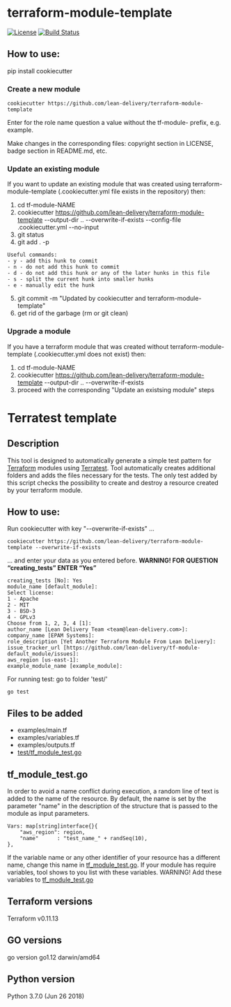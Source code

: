 # terraform-module-template

[![License](https://img.shields.io/badge/license-Apache-green.svg?style=flat)](https://raw.githubusercontent.com/lean-delivery/terraform-module-template/master/LICENSE)
[![Build Status](https://travis-ci.org/lean-delivery/terraform-module-template.svg?branch=master)](https://travis-ci.org/lean-delivery/terraform-module-template)

## How to use:

pip install cookiecutter

### Create a new module

```
cookiecutter https://github.com/lean-delivery/terraform-module-template
```

Enter for the role name question a value without the tf-module- prefix, e.g. example.

Make changes in the corresponding files: copyright section in LICENSE, badge section in README.md, etc.

### Update an existing module

If you want to update an existing module that was created using terraform-module-template (.cookiecutter.yml file exists in the repository) then:

1. cd tf-module-NAME
2. cookiecutter https://github.com/lean-delivery/terraform-module-template --output-dir .. --overwrite-if-exists --config-file .cookiecutter.yml --no-input
3. git status
4. git add . -p

```
Useful commands:
- y - add this hunk to commit
- n - do not add this hunk to commit
- d - do not add this hunk or any of the later hunks in this file
- s - split the current hunk into smaller hunks
- e - manually edit the hunk
```

5. git commit -m "Updated by cookiecutter and terraform-module-template"
6. get rid of the garbage (rm or git clean)

### Upgrade a module

If you have a terraform module that was created without terraform-module-template (.cookiecutter.yml does not exist) then:

1. cd tf-module-NAME
2. cookiecutter https://github.com/lean-delivery/terraform-module-template --output-dir .. --overwrite-if-exists
3. proceed with the corresponding "Update an existsing module" steps


# Terratest template

## Description
This tool is designed to automatically generate a simple test pattern for [Terraform](https://www.terraform.io/) modules using [Terratest](https://github.com/gruntwork-io/terratest). Tool automatically creates additional folders and adds the files necessary for the tests. The only test added by this script checks the possibility to create and destroy a resource created by your terraform module.

## How to use:

Run cookiecutter with key "--overwrite-if-exists" ...

```hcl
cookiecutter https://github.com/lean-delivery/terraform-module-template --overwrite-if-exists
```
... and enter your data as you entered before. **WARNING! FOR QUESTION “creating_tests” ENTER “Yes”**
```hcl
creating_tests [No]: Yes
module_name [default_module]:
Select license:
1 - Apache
2 - MIT
3 - BSD-3
4 - GPLv3
Choose from 1, 2, 3, 4 [1]:
author_name [Lean Delivery Team <team@lean-delivery.com>]:
company_name [EPAM Systems]:
role_description [Yet Another Terraform Module From Lean Delivery]:
issue_tracker_url [https://github.com/lean-delivery/tf-module-default_module/issues]:
aws_region [us-east-1]:
example_module_name [example_module]:
```

For running test:
go to folder 'test/'
```hcl
go test
```

## Files to be added
 * examples/main.tf
 * examples/variables.tf
 * examples/outputs.tf
 * [test/tf_module_test.go](tf-module-%7B%7Bcookiecutter.module_name%7D%7D/test/tf_module_test.go)

## tf_module_test.go
In order to avoid a name conflict during execution, a random line of text is added to the name of the resource. By default, the name is set by the parameter "name" in the description of the structure that is passed to the module as input parameters.
```hcl
Vars: map[string]interface{}{
    "aws_region": region,
    "name"      : "test_name_" + randSeq(10),
},
```
If the variable name or any other identifier of your resource has a different name, change this name in [tf_module_test.go](tf-module-%7B%7Bcookiecutter.module_name%7D%7D/test/tf_module_test.go).
If your module has require variables, tool shows to you list with these variables. WARNING! Add these variables to [tf_module_test.go](tf-module-%7B%7Bcookiecutter.module_name%7D%7D/test/tf_module_test.go)


## Terraform versions
Terraform v0.11.13


## GO versions
go version go1.12 darwin/amd64


## Python version
Python 3.7.0 (Jun 26 2018)
